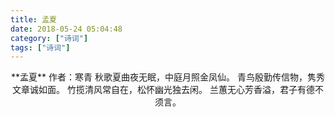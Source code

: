 ```yaml
---
title: 孟夏
date: 2018-05-24 05:04:48
category: ["诗词"]
tags: ["诗词"]
---
```

<center>
**孟夏**
作者：寒青
<!--more-->
秋歌夏曲夜无眠，中庭月照金凤仙。
青鸟殷勤传信物，隽秀文章诚如面。
竹揽清风常自在，松怀幽光独去闲。
兰蕙无心芳香溢，君子有德不须言。
</center>
